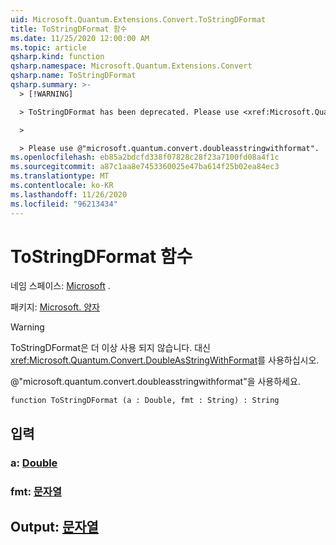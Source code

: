 ```yaml
---
uid: Microsoft.Quantum.Extensions.Convert.ToStringDFormat
title: ToStringDFormat 함수
ms.date: 11/25/2020 12:00:00 AM
ms.topic: article
qsharp.kind: function
qsharp.namespace: Microsoft.Quantum.Extensions.Convert
qsharp.name: ToStringDFormat
qsharp.summary: >-
  > [!WARNING]

  > ToStringDFormat has been deprecated. Please use <xref:Microsoft.Quantum.Convert.DoubleAsStringWithFormat> instead.

  >

  > Please use @"microsoft.quantum.convert.doubleasstringwithformat".
ms.openlocfilehash: eb85a2bdcfd338f07828c28f23a7100fd08a4f1c
ms.sourcegitcommit: a87c1aa8e7453360025e47ba614f25b02ea84ec3
ms.translationtype: MT
ms.contentlocale: ko-KR
ms.lasthandoff: 11/26/2020
ms.locfileid: "96213434"
---
```

# <a name="tostringdformat-function"></a>ToStringDFormat 함수

네임 스페이스: [Microsoft](xref:Microsoft.Quantum.Extensions.Convert) .

패키지: [Microsoft. 양자](https://nuget.org/packages/Microsoft.Quantum.QSharp.Core)


> [!WARNING]
> ToStringDFormat은 더 이상 사용 되지 않습니다. 대신 <xref:Microsoft.Quantum.Convert.DoubleAsStringWithFormat>를 사용하십시오.
>
> @"microsoft.quantum.convert.doubleasstringwithformat"을 사용하세요.



```qsharp
function ToStringDFormat (a : Double, fmt : String) : String
```


## <a name="input"></a>입력

### <a name="a--double"></a>a: [Double](xref:microsoft.quantum.lang-ref.double)




### <a name="fmt--string"></a>fmt: [문자열](xref:microsoft.quantum.lang-ref.string)





## <a name="output--string"></a>Output: [문자열](xref:microsoft.quantum.lang-ref.string)

